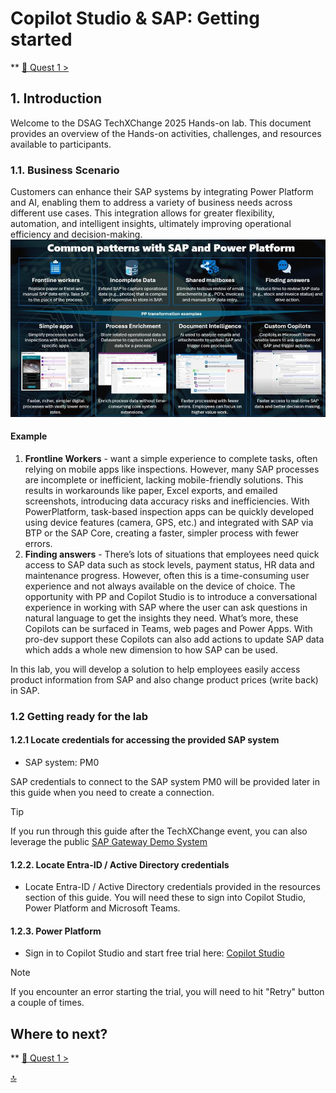 # Copilot Studio & SAP: Getting started
** [🤖 Quest 1 >](student/Quest1.md)

## 1. Introduction
Welcome to the DSAG TechXChange 2025 Hands-on lab. This document provides an overview of the Hands-on activities, challenges, and resources available to participants.

### 1.1. Business Scenario
Customers can enhance their SAP systems by integrating Power Platform and AI, enabling them to address a variety of business needs across different use cases. This integration allows for greater flexibility, automation, and intelligent insights, ultimately improving operational efficiency and decision-making.
![Common Patterns](images/CommonPatternsWithSAPandPowerPlatform.jpg)
 
#### Example
1.	**Frontline Workers** - want a simple experience to complete tasks, often relying on mobile apps like inspections. However, many SAP processes are incomplete or inefficient, lacking mobile-friendly solutions. This results in workarounds like paper, Excel exports, and emailed screenshots, introducing data accuracy risks and inefficiencies. With PowerPlatform, task-based inspection apps can be quickly developed using device features (camera, GPS, etc.) and integrated with SAP via BTP or the SAP Core, creating a faster, simpler process with fewer errors.
2.	**Finding answers** - There’s lots of situations that employees need quick access to SAP data such as stock levels, payment status, HR data and maintenance progress. However, often this is a time-consuming user experience and not always available on the device of choice. The opportunity with PP and Copilot Studio is to introduce a conversational experience in working with SAP where the user can ask questions in natural language to get the insights they need. What’s more, these Copilots can be surfaced in Teams, web pages and Power Apps. With pro-dev support these Copilots can also add actions to update SAP data which adds a whole new dimension to how SAP can be used.


In this lab, you will develop a solution to help employees easily access product information from SAP and also change product prices (write back) in SAP.

### 1.2 Getting ready for the lab
#### 1.2.1 Locate credentials for accessing the provided SAP system
* SAP system: PM0 

SAP credentials to connect to the SAP system PM0 will be provided later in this guide when you need to create a connection.

> [!Tip] 
> If you run through this guide after the TechXChange event, you can also leverage the public [SAP Gateway Demo System](https://developers.sap.com/tutorials/gateway-demo-signup.html) 

#### 1.2.2. Locate Entra-ID / Active Directory credentials
* Locate Entra-ID / Active Directory credentials provided in the resources section of this guide. You will need these to sign into Copilot Studio, Power Platform and Microsoft Teams.

#### 1.2.3. Power Platform
* Sign in to Copilot Studio and start free trial here:
[Copilot Studio](https://copilotstudio.microsoft.com/)

> [!Note]
> If you encounter an error starting the trial, you will need to hit "Retry" button a couple of times.
 


## Where to next?

** [🤖 Quest 1 >](student/Quest1.md)

[🔝](#)
